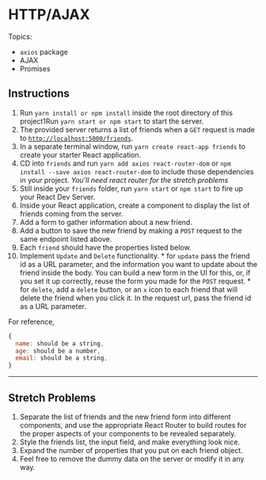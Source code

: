 # HTTP/AJAX

Topics:

* `axios` package
* AJAX
* Promises

## Instructions

1.  Run `yarn install or npm install` inside the root directory of this project1Run `yarn start or npm start` to start the server.
2.  The provided server returns a list of friends when a `GET` request is made to [`http://localhost:5000/friends`](http://localhost:5000/friends).
3.  In a separate terminal window, run `yarn create react-app friends` to create your starter React application.
4.  CD into `friends` and run `yarn add axios react-router-dom` or `npm install --save axios react-router-dom` to include those dependencies in your project. _You'll need react router for the stretch problems_
5.  Still inside your `friends` folder, run `yarn start` or `npm start` to fire up your React Dev Server.
6.  Inside your React application, create a component to display the list of friends coming from the server.
7.  Add a form to gather information about a new friend.
8.  Add a button to save the new friend by making a `POST` request to the same endpoint listed above.
9.  Each `friend` should have the properties listed below.
10.  Implement `Update` and `Delete` functionality.
    * for `update` pass the friend id as a URL parameter, and the information you want to update about the friend inside the body. You can build a new form in the UI for this, or, if you set it up correctly, reuse the form you made for the `POST` request.
    * for `delete`, add a `delete` button, or an `x` icon to each friend that will delete the friend when you click it. In the request url, pass the friend id as a URL parameter.

For reference, 
```js
{
  name: should be a string,
  age: should be a number,
  email: should be a string,
}
```

---

## Stretch Problems

1.  Separate the list of friends and the new friend form into different components, and use the appropriate React Router to build routes for the proper aspects of your components to be revealed separately.
2.  Style the friends list, the input field, and make everything look nice.
3.  Expand the number of properties that you put on each friend object.
4.  Feel free to remove the dummy data on the server or modify it in any way.
 

 